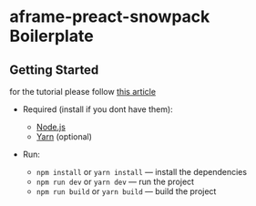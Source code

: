 # aframe-preact-snowpack Boilerplate  
  
## Getting Started  

for the tutorial please follow [this article](https://medium.com/hexavara-tech/how-i-built-webxr-using-a-frame-preact-snowpack-6cee19c72d81)
   
- Required (install if you dont have them): 
  - [Node.js](https://nodejs.org/en/)
  - [Yarn](https://yarnpkg.com) (optional)
  
- Run:
  - `npm install` or `yarn install` — install the dependencies  
  - `npm run dev` or `yarn dev` — run the project
  - `npm run build` or `yarn build` — build the project
  